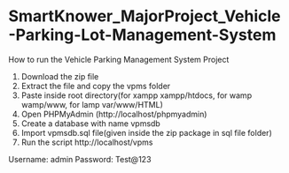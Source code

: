# SmartKnower_MajorProject_Vehicle-Parking-Lot-Management-System

How to run the Vehicle Parking Management System Project

1. Download the zip file
2. Extract the file and copy the vpms folder
3. Paste inside root directory(for xampp xampp/htdocs, for wamp wamp/www, for lamp var/www/HTML)
4. Open PHPMyAdmin (http://localhost/phpmyadmin)
5. Create a database with name vpmsdb
6. Import vpmsdb.sql file(given inside the zip package in  sql file folder)
7. Run the script http://localhost/vpms

Username: admin
Password: Test@123
